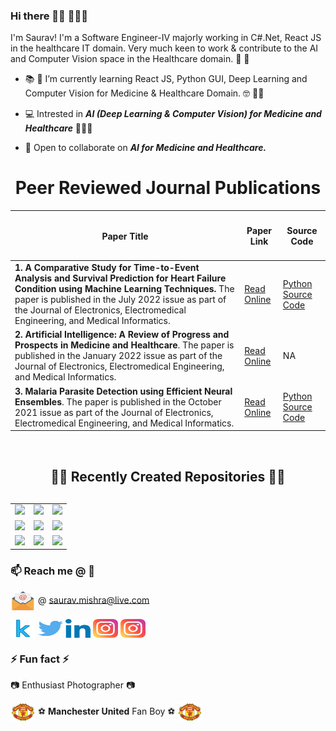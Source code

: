 ### Hi there 🙋‍♂️ 👨🏼‍💻

I'm Saurav! I'm a Software Engineer-IV majorly working in C#.Net, React JS in the healthcare IT domain. Very much keen to work & contribute to the AI and Computer Vision space in the Healthcare domain. :construction_worker: :hospital:

- :books: :notebook: I’m currently learning React JS, Python GUI, Deep Learning and Computer Vision for Medicine & Healthcare Domain. :nerd_face: 🐱‍👓

- :computer: Intrested in ***AI (Deep Learning & Computer Vision) for Medicine and Healthcare*** 👨🏼‍💻

- 👯 Open to collaborate on ***AI for Medicine and Healthcare.***

<!-- -------------------------------------------------------------------NEW SECTION------------------------------------------------------------------- -->

<h1 align="center">Peer Reviewed Journal Publications</h1>

| <h4 align="center">Paper Title</h4>  | <h4 align="center">Paper Link</h4>  | <h4 align="center">Source Code</h4>  |
| ------------- | ------------- | ------------- |
| **1. A Comparative Study for Time-to-Event Analysis and Survival Prediction for Heart Failure Condition using Machine Learning Techniques.** The paper is published in the July 2022 issue as part of the Journal of Electronics, Electromedical Engineering, and Medical Informatics.  | [Read Online](http://jeeemi.org/index.php/jeeemi/article/view/225/94)  |  [Python Source Code](https://github.com/sauravmishra1710/Heart-Failure-Condition-And-Survival-Analysis)  |
| **2. Artificial Intelligence: A Review of Progress and Prospects in Medicine and Healthcare**. The paper is published in the January 2022 issue as part of the Journal of Electronics, Electromedical Engineering, and Medical Informatics.  | [Read Online](http://jeeemi.org/index.php/jeeemi/article/view/180/80)  |  NA  |
| **3. Malaria Parasite Detection using Efficient Neural Ensembles**. The paper is published in the October 2021 issue as part of the Journal of Electronics, Electromedical Engineering, and Medical Informatics.  | [Read Online](http://jeeemi.org/index.php/jeeemi/article/view/147/75)| [Python Source Code](https://github.com/sauravmishra1710/Malaria-Detection-Using-Deep-Learning-Techniques)  |

<br>

<!-- -------------------------------------------------------------------NEW SECTION------------------------------------------------------------------- --> 

<h2 align="center">👨‍💻 Recently Created Repositories 👨‍💻</h2>

<table border="0" style="margin-top:30px; border:0px; " class="mt-4">
    <tr>
        <td align="center">
            <a href="https://github.com/sauravmishra1710/Image-Classification-with-React-and-Tensorflow-js" target="_blank">
    <img src="https://github-readme-stats-sigma-five.vercel.app/api/pin/?username=sauravmishra1710&theme=dracula&repo=Image-Classification-with-React-and-Tensorflow-js" /> </a>
        </td>
        <td align="center">
            <a href="https://github.com/sauravmishra1710/Heart-Failure-Condition-And-Survival-Analysis" target="_blank">
    <img src="https://github-readme-stats-sigma-five.vercel.app/api/pin/?username=sauravmishra1710&theme=dracula&repo=Heart-Failure-Condition-And-Survival-Analysis" /> </a>
        </td>
        <td align="center">
            <a href="https://github.com/sauravmishra1710/Batch-Normalization-and-Internal-Covariate-Shift" target="_blank">
    <img src="https://github-readme-stats-sigma-five.vercel.app/api/pin/?username=sauravmishra1710&theme=dracula&repo=Batch-Normalization-and-Internal-Covariate-Shift" /> </a>
        </td>
        
  </tr>
    <tr>
        <td align="center">
            <a href="https://github.com/sauravmishra1710/Inception---Going-Deeper-with-Convolutions" target="_blank">
    <img src="https://github-readme-stats-sigma-five.vercel.app/api/pin/?username=sauravmishra1710&theme=dracula&repo=Inception---Going-Deeper-with-Convolutions" /> </a>
        </td>
        <td align="center">
            <a href="https://github.com/sauravmishra1710/UNet-Plus-Plus---Brain-Tumor-Segmentation" target="_blank">
    <img src="https://github-readme-stats-sigma-five.vercel.app/api/pin/?username=sauravmishra1710&theme=dracula&repo=UNet-Plus-Plus---Brain-Tumor-Segmentation" /> </a>
        </td>
        <td align="center">
            <a href="https://github.com/sauravmishra1710/Bio-Medical-Image-Analysis-with-DICOMs" target="_blank">
    <img src="https://github-readme-stats-sigma-five.vercel.app/api/pin/?username=sauravmishra1710&theme=dracula&repo=Bio-Medical-Image-Analysis-with-DICOMs" /> </a>
        </td>
  </tr>
    <tr>
        <td align="center">
            <a href="https://github.com/sauravmishra1710/EXPLAINABLE-AI---Skin-Cancer-Detection-explained-with-GRADCAM" target="_blank">
    <img src="https://github-readme-stats-sigma-five.vercel.app/api/pin/?username=sauravmishra1710&theme=dracula&repo=EXPLAINABLE-AI---Skin-Cancer-Detection-explained-with-GRADCAM" /> </a>
        </td>
        <td align="center">
            <a href="https://github.com/sauravmishra1710/U-Net---Biomedical-Image-Segmentation" target="_blank">
    <img src="https://github-readme-stats-sigma-five.vercel.app/api/pin/?username=sauravmishra1710&theme=dracula&repo=U-Net---Biomedical-Image-Segmentation" /> </a>
        </td>
        <td align="center">
            <a href="https://github.com/sauravmishra1710/Covid-19-Detection-using-Deep-Learning" target="_blank">
    <img src="https://github-readme-stats-sigma-five.vercel.app/api/pin/?username=sauravmishra1710&theme=dracula&repo=Covid-19-Detection-using-Deep-Learning" /> </a>
        </td>
  </tr>
  </table>
  
<!-- -------------------------------------------------------------------NEW SECTION------------------------------------------------------------------- -->
  
<!-- -------------------------------------------------------------------NEW SECTION------------------------------------------------------------------- -->

### 📫 Reach me @ :email:

<a href="" target="blank"><img align="center" src="https://github.com/sauravmishra1710/sauravmishra1710/blob/main/social-icons-main/mail-1008.svg" height="30" width="40" /></a>
 @ saurav.mishra@live.com 
 
<a href="https://www.kaggle.com/sauravmishra1710" target="blank"><img align="center" src="https://github.com/sauravmishra1710/sauravmishra1710/blob/main/social-icons-main/kaggle_icon.svg" height="30" width="40" /></a>
<a href="https://twitter.com/forevrManUtd" target="blank"><img align="center" src="https://github.com/sauravmishra1710/sauravmishra1710/blob/main/social-icons-main/twitter.svg" alt="@forevrManUtd" height="30" width="40" /></a>
<a href="https://www.linkedin.com/in/saurav-mishra1710/" target="blank"><img align="center" src="https://github.com/sauravmishra1710/sauravmishra1710/blob/main/social-icons-main/linkedin.svg" alt="https://www.linkedin.com/in/saurav-mishra1710/" height="30" width="40" /></a>
<a href="https://www.instagram.com/saurav.mishra1710/" target="blank"><img align="center" src="https://github.com/sauravmishra1710/sauravmishra1710/blob/main/social-icons-main/instagram.svg" height="30" width="40" /></a>        <a href="https://www.instagram.com/flashyfilters.saurav1710/" target="blank"><img align="center" src="https://github.com/sauravmishra1710/sauravmishra1710/blob/main/social-icons-main/instagram.svg" height="30" width="40" /></a>

<!-- -------------------------------------------------------------------NEW SECTION------------------------------------------------------------------- -->

 ### ⚡ Fun fact ⚡

:camera: Enthusiast Photographer :camera:

<a href="" target="blank"><img align="center" src="https://github.com/sauravmishra1710/sauravmishra1710/blob/main/social-icons-main/manchester-united.svg" alt="" height="30" width="40" /></a> :soccer: **Manchester United** Fan Boy :soccer: <a href="" target="blank"><img align="center" src="https://github.com/sauravmishra1710/sauravmishra1710/blob/main/social-icons-main/manchester-united.svg" alt="" height="30" width="40" /></a> 

